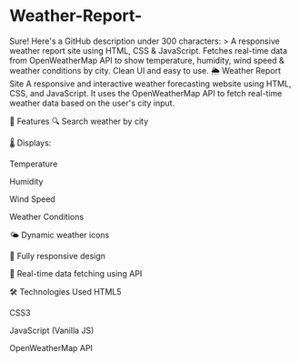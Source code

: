 # Weather-Report-
Sure! Here's a GitHub description under 300 characters:  > A responsive weather report site using HTML, CSS &amp; JavaScript. Fetches real-time data from OpenWeatherMap API to show temperature, humidity, wind speed &amp; weather conditions by city. Clean UI and easy to use.
🌦️ Weather Report Site
A responsive and interactive weather forecasting website using HTML, CSS, and JavaScript. It uses the OpenWeatherMap API to fetch real-time weather data based on the user's city input.



🚀 Features
🔍 Search weather by city

🌡️ Displays:

Temperature

Humidity

Wind Speed

Weather Conditions

🌤️ Dynamic weather icons

📱 Fully responsive design

🔄 Real-time data fetching using API

🛠️ Technologies Used
HTML5

CSS3

JavaScript (Vanilla JS)

OpenWeatherMap API
